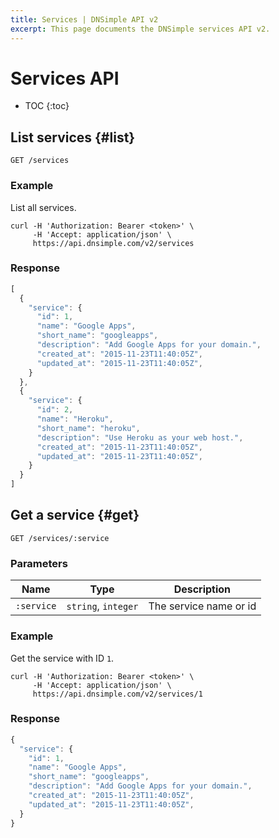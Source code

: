 ```yaml
---
title: Services | DNSimple API v2
excerpt: This page documents the DNSimple services API v2.
---
```


# Services API

* TOC
{:toc}


## List services {#list}

    GET /services

### Example

List all services.

    curl -H 'Authorization: Bearer <token>' \
         -H 'Accept: application/json' \
         https://api.dnsimple.com/v2/services

### Response

~~~js
[
  {
    "service": {
      "id": 1,
      "name": "Google Apps",
      "short_name": "googleapps",
      "description": "Add Google Apps for your domain.",
      "created_at": "2015-11-23T11:40:05Z",
      "updated_at": "2015-11-23T11:40:05Z",
    }
  },
  {
    "service": {
      "id": 2,
      "name": "Heroku",
      "short_name": "heroku",
      "description": "Use Heroku as your web host.",
      "created_at": "2015-11-23T11:40:05Z",
      "updated_at": "2015-11-23T11:40:05Z",
    }
  }
]
~~~


## Get a service {#get}

    GET /services/:service

### Parameters

Name | Type | Description
-----|------|------------
`:service` | `string`, `integer` | The service name or id

### Example

Get the service with ID `1`.

    curl -H 'Authorization: Bearer <token>' \
         -H 'Accept: application/json' \
         https://api.dnsimple.com/v2/services/1

### Response

~~~js
{
  "service": {
    "id": 1,
    "name": "Google Apps",
    "short_name": "googleapps",
    "description": "Add Google Apps for your domain.",
    "created_at": "2015-11-23T11:40:05Z",
    "updated_at": "2015-11-23T11:40:05Z",
  }
}
~~~
